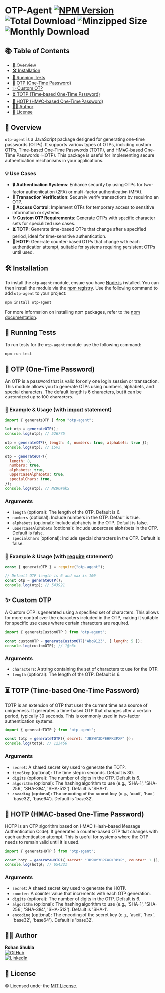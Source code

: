 # OTP-Agent [![NPM Version](https://badge.fury.io/js/otp-agent.svg)](https://www.npmjs.com/package/otp-agent) ![Total Download](https://img.shields.io/npm/dt/otp-agent.svg) ![Minzipped Size](https://img.shields.io/bundlephobia/minzip/otp-agent.svg) ![Monthly Download](https://img.shields.io/npm/dm/otp-agent.svg)

## 📚 Table of Contents

- [📖 Overview](#-overview)
- [🛠️ Installation](#-installation)
- [🧪 Running Tests](#-running-tests)
- [🔑 OTP (One-Time Password)](#-otp-one-time-password)
- [✨ Custom OTP](#-custom-otp)
- [⏳ TOTP (Time-based One-Time Password)](#-totp-time-based-one-time-password)
- [🔐 HOTP (HMAC-based One-Time Password)](#-hotp-hmac-based-one-time-password)
- [👨‍💻 Author](#-author)
- [📄 License](#-license)

## 📖 Overview

`otp-agent` is a JavaScript package designed for generating one-time passwords (OTPs). It supports various types of OTPs, including custom OTPs, Time-based One-Time Passwords (TOTP), and HMAC-based One-Time Passwords (HOTP). This package is useful for implementing secure authentication mechanisms in your applications.

### 💡 Use Cases

- **🔒 Authentication Systems**: Enhance security by using OTPs for two-factor authentication (2FA) or multi-factor authentication (MFA).
- **🔐 Transaction Verification**: Securely verify transactions by requiring an OTP.
- **🔏 Access Control**: Implement OTPs for temporary access to sensitive information or systems.
- **✨ Custom OTP Requirements**: Generate OTPs with specific character sets for specialized use cases.
- **⏳ TOTP**: Generate time-based OTPs that change after a specified period, ideal for time-sensitive authentication.
- **🔐 HOTP**: Generate counter-based OTPs that change with each authentication attempt, suitable for systems requiring persistent OTPs until used.

## 🛠️ Installation

To install the `otp-agent` module, ensure you have [Node.js](https://nodejs.org/en/) installed. You can then install the module via the [npm registry](https://www.npmjs.com/). Use the following command to add `otp-agent` to your project:

```bash
npm install otp-agent
```

For more information on installing npm packages, refer to the [npm documentation](https://docs.npmjs.com/getting-started/installing-npm-packages-locally).

## 🧪 Running Tests

To run tests for the `otp-agent` module, use the following command:

```bash
npm run test
```

## 🔑 OTP (One-Time Password)

An OTP is a password that is valid for only one login session or transaction. This module allows you to generate OTPs using numbers, alphabets, and special characters. The default length is 6 characters, but it can be customized up to 100 characters.

### 📄 Example & Usage (with [import](https://nodejs.org/api/esm.html) statement)

```js
import { generateOTP } from "otp-agent";

let otp = generateOTP();
console.log(otp); // 526775

otp = generateOTP({ length: 4, numbers: true, alphabets: true });
console.log(otp); // i5v3

otp = generateOTP({
  length: 8,
  numbers: true,
  alphabets: true,
  upperCaseAlphabets: true,
  specialChars: true,
});
console.log(otp); // NZ9O#akS
```

### Arguments

- `length` (optional): The length of the OTP. Default is 6.
- `numbers` (optional): Include numbers in the OTP. Default is true.
- `alphabets` (optional): Include alphabets in the OTP. Default is false.
- `upperCaseAlphabets` (optional): Include uppercase alphabets in the OTP. Default is false.
- `specialChars` (optional): Include special characters in the OTP. Default is false.

### 📄 Example & Usage (with [require](https://nodejs.org/api/modules.html) statement)

```js
const { generateOTP } = require("otp-agent");

// Default OTP length is 6 and max is 100
const otp = generateOTP();
console.log(otp); // 543921
```

## ✨ Custom OTP

A Custom OTP is generated using a specified set of characters. This allows for more control over the characters included in the OTP, making it suitable for specific use cases where certain characters are required.

```js
import { generateCustomOTP } from "otp-agent";

const customOTP = generateCustomOTP("Abc@123", { length: 5 });
console.log(customOTP); // 1@c3c
```

### Arguments

- `characters`: A string containing the set of characters to use for the OTP.
- `length` (optional): The length of the OTP. Default is 6.

## ⏳ TOTP (Time-based One-Time Password)

TOTP is an extension of OTP that uses the current time as a source of uniqueness. It generates a time-based OTP that changes after a certain period, typically 30 seconds. This is commonly used in two-factor authentication systems.

```js
import { generateTOTP } from "otp-agent";

const totp = generateTOTP({ secret: "JBSWY3DPEHPK3PXP" });
console.log(totp); // 123456
```

### Arguments

- `secret`: A shared secret key used to generate the TOTP.
- `timeStep` (optional): The time step in seconds. Default is 30.
- `digits` (optional): The number of digits in the OTP. Default is 6.
- `algorithm` (optional): The hashing algorithm to use (e.g., 'SHA-1', 'SHA-256', 'SHA-384', 'SHA-512'). Default is 'SHA-1'.
- `encoding` (optional): The encoding of the secret key (e.g., 'ascii', 'hex', 'base32', 'base64'). Default is 'base32'.

## 🔐 HOTP (HMAC-based One-Time Password)

HOTP is an OTP algorithm based on HMAC (Hash-based Message Authentication Code). It generates a counter-based OTP that changes with each authentication attempt. This is useful for systems where the OTP needs to remain valid until it is used.

```js
import { generateHOTP } from "otp-agent";

const hotp = generateHOTP({ secret: "JBSWY3DPEHPK3PXP", counter: 1 });
console.log(hotp); // 654321
```

### Arguments

- `secret`: A shared secret key used to generate the HOTP.
- `counter`: A counter value that increments with each OTP generation.
- `digits` (optional): The number of digits in the OTP. Default is 6.
- `algorithm` (optional): The hashing algorithm to use (e.g., 'SHA-1', 'SHA-256', 'SHA-384', 'SHA-512'). Default is 'SHA-1'.
- `encoding` (optional): The encoding of the secret key (e.g., 'ascii', 'hex', 'base32', 'base64'). Default is 'base32'.

## 👨‍💻 Author

**Rohan Shukla**  
[![GitHub](https://img.shields.io/badge/GitHub-rohanshukla-181717?logo=github&style=for-the-badge)](https://github.com/rohanshukla)  
[![LinkedIn](https://img.shields.io/badge/LinkedIn-shuklarohan-0077B5?logo=linkedin&style=for-the-badge)](https://www.linkedin.com/in/shuklarohan)

## 📄 License

© Licensed under the [MIT License](./LICENSE).
